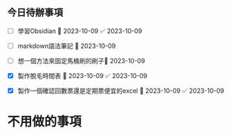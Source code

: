 

## 今日待辦事項

- [ ] 學習Obsidian 📅 2023-10-09 ✅ 2023-10-09
- [ ] markdown語法筆記 📅 2023-10-09
- [ ] 想一個方法來固定馬桶刷的刷子📅 2023-10-09 
- [x] 製作脫毛時間表 📅 2023-10-09 ✅ 2023-10-09
- [x] 製作一個確認回數票還是定期票便宜的excel 📅 2023-10-09 ✅ 2023-10-09


# 不用做的事項


